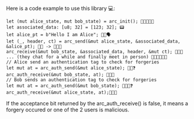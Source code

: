 Here is a code example to use this library 💻:

```
let (mut alice_state, mut bob_state) = arc_init(); 👩🏻🧑🏾‍🦱
let associated_data: [u8; 32] = [123; 32]; 📟
let alice_pt = b"Hello I am Alice"; 👩🏻🗣
let (_, header, ct) = arc_send(&mut alice_state, &associated_data, &alice_pt); 👩🏻 -> 🧑🏾‍🦱
arc_receive(&mut bob_state, &associated_data, header, &mut ct); 🧑🏾‍🦱
... (they chat for a while and finally meet in person) 👩🏻💬🧑🏾‍🦱
// Alice send an authentication tag to check for forgeries
let mut at = arc_auth_send(&mut alice_state); 👩🏻❓ 
arc_auth_receive(&mut bob_state, at); 🧑🏾✅
// Bob sends an authentication tag to check for forgeries
let mut at = arc_auth_send(&mut bob_state); 🧑🏾‍🦱❓
arc_auth_receive(&mut alice_state, at);👩🏻✅
```
If the acceptance bit returned by the arc_auth_receive() is false, it means a forgery occured or one of the 2 users is malicious.
